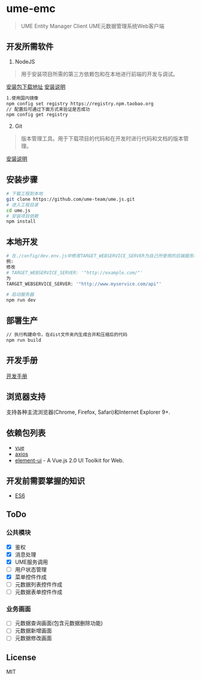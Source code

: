 # ume-emc

> UME Entity Manager Client
UME元数据管理系统Web客户端

## 开发所需软件

1. NodeJS
> 用于安装项目所需的第三方依赖包和在本地进行前端的开发与调试。

  [安装包下载地址](https://nodejs.org/zh-cn/download/)
  [安装说明](http://www.runoob.com/nodejs/nodejs-install-setup.html)

``` bash
1.使用国内镜像
npm config set registry https://registry.npm.taobao.org
// 配置后可通过下面方式来验证是否成功
npm config get registry
```

2. Git
> 版本管理工具。用于下载项目的代码和在开发时进行代码和文档的版本管理。

  [安装说明](https://git-scm.com/book/zh/v2/%E8%B5%B7%E6%AD%A5-%E5%AE%89%E8%A3%85-Git)

## 安装步骤
``` bash
# 下载工程到本地
git clone https://github.com/ume-team/ume.js.git
# 进入工程目录
cd ume.js
# 安装项目依赖
npm install
```

## 本地开发
``` bash
# 在./config/dev.env.js中修改TARGET_WEBSERVICE_SERVER为自己所使用的后端服务地址
例:
修改
# TARGET_WEBSERVICE_SERVER: '"http://example.com/"'
为
TARGET_WEBSERVICE_SERVER: '"http://www.myservice.com/api"'

# 启动服务器
npm run dev
```

## 部署生产
``` bash
// 执行构建命令，在dist文件夹内生成合并和压缩后的代码
npm run build
```

## 开发手册
[开发手册](https://github.com/bluejfox/ume.js/blob/master/doc/GUIDE.md)

## 浏览器支持
支持各种主流浏览器(Chrome, Firefox, Safari)和Internet Explorer 9+.

## 依赖包列表
* [vue](https://github.com/vuejs/vue)
* [axios](https://github.com/mzabriskie/axios)
* [element-ui](https://github.com/ElemeFE/element) - A Vue.js 2.0 UI Toolkit for Web.

## 开发前需要掌握的知识
* [ES6](http://es6.ruanyifeng.com/)

## ToDo

### 公共模块
- [X] 鉴权
- [X] 消息处理
- [X] UME服务调用
- [ ] 用户状态管理
- [X] 菜单控件作成
- [ ] 元数据列表控件作成
- [ ] 元数据表单控件作成

### 业务画面
- [ ] 元数据查询画面(包含元数据删除功能)
- [ ] 元数据新增画面
- [ ] 元数据修改画面

## License
MIT
